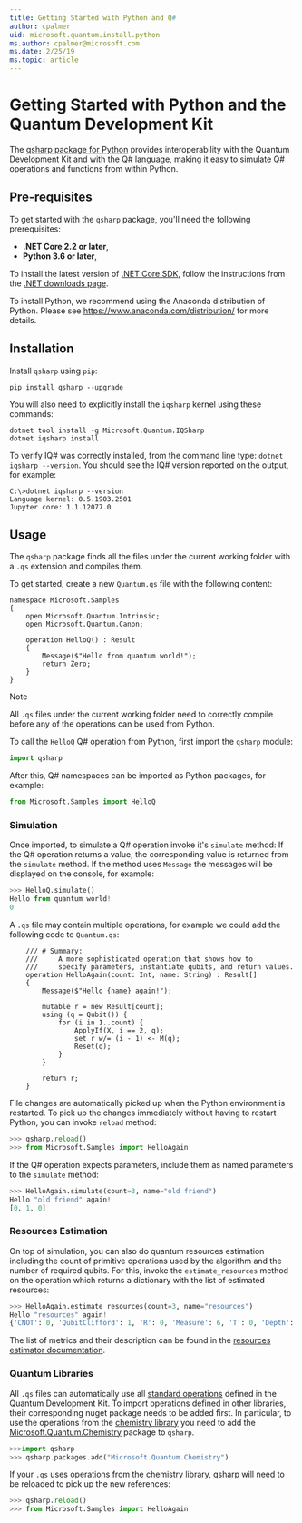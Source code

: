 ```yaml
---
title: Getting Started with Python and Q#
author: cpalmer
uid: microsoft.quantum.install.python
ms.author: cpalmer@microsoft.com
ms.date: 2/25/19
ms.topic: article
---
```


# Getting Started with Python and the Quantum Development Kit #  

The [qsharp package for Python](https://pypi.org/project/qsharp/) provides interoperability with the Quantum Development Kit and with the Q# language, making it easy to simulate Q# operations and functions from within Python.

## Pre-requisites ##

To get started with the `qsharp` package, you'll need the following prerequisites:
- **.NET Core 2.2 or later**,
- **Python 3.6 or later**,

To install the latest version of [.NET Core SDK](https://dotnet.microsoft.com/), follow the instructions from the [.NET downloads page](https://www.microsoft.com/net/download).
  
To install Python, we recommend using the Anaconda distribution of Python.
Please see https://www.anaconda.com/distribution/ for more details.


## Installation ##

Install `qsharp` using `pip`:

```
pip install qsharp --upgrade
```

You will also need to explicitly install the `iqsharp` kernel using these commands:

```
dotnet tool install -g Microsoft.Quantum.IQSharp
dotnet iqsharp install
```

To verify IQ# was correctly installed, from the command line type: `dotnet iqsharp --version`. You should see the IQ# version reported on the output, for example:
```
C:\>dotnet iqsharp --version
Language kernel: 0.5.1903.2501
Jupyter core: 1.1.12077.0
```

## Usage ##

The `qsharp` package finds all the files under the current working folder with a `.qs` extension
and compiles them. 

To get started, create a new `Quantum.qs` file with the following content:

```qsharp
namespace Microsoft.Samples 
{
    open Microsoft.Quantum.Intrinsic;
    open Microsoft.Quantum.Canon;

    operation HelloQ() : Result
    {
        Message($"Hello from quantum world!"); 
        return Zero;
    }
}
```


> [!NOTE]
> All `.qs` files under the current working folder need to correctly compile
> before any of the operations can be used from Python.


To call the `HelloQ` Q# operation from Python, first import the `qsharp` module:
```python
import qsharp
```

After this, Q# namespaces can be imported as Python packages, for example:
```python
from Microsoft.Samples import HelloQ
```

### Simulation ###

Once imported, to simulate a Q# operation invoke it's `simulate` method:
If the Q# operation returns a value, the corresponding value is returned from the `simulate` method.
If the method uses `Message` the messages will be displayed on the console, for example:

```python
>>> HelloQ.simulate()
Hello from quantum world!
0
```

A `.qs` file may contain multiple operations, for example we could add the following code to `Quantum.qs`:

```qsharp
    /// # Summary: 
    ///     A more sophisticated operation that shows how to 
    ///     specify parameters, instantiate qubits, and return values.
    operation HelloAgain(count: Int, name: String) : Result[]
    {
        Message($"Hello {name} again!"); 

        mutable r = new Result[count];
        using (q = Qubit()) {
            for (i in 1..count) {
                ApplyIf(X, i == 2, q);
                set r w/= (i - 1) <- M(q);
                Reset(q);
            }
        }

        return r;
    }
```

File changes are automatically picked up when the Python environment is restarted. To pick up
the changes immediately without having to restart Python, you can invoke `reload` method:

```python
>>> qsharp.reload()
>>> from Microsoft.Samples import HelloAgain
```

If the Q# operation expects parameters, include them as named parameters to the `simulate` method:
```python
>>> HelloAgain.simulate(count=3, name="old friend")
Hello "old friend" again!
[0, 1, 0]
```

### Resources Estimation ###

On top of simulation, you can also do quantum resources estimation including 
the count of primitive operations used by the algorithm and the number of required qubits.
For this, invoke the `estimate_resources` method on the operation which returns a dictionary
with the list of estimated resources:
```python          
>>> HelloAgain.estimate_resources(count=3, name="resources")
Hello "resources" again!
{'CNOT': 0, 'QubitClifford': 1, 'R': 0, 'Measure': 6, 'T': 0, 'Depth': 0, 'Width': 1, 'BorrowedWidth': 0}
```

The list of metrics and their description can be found in the [resources estimator documentation](xref:microsoft.quantum.machines.resources-estimator).

### Quantum Libraries ###

All `.qs` files can automatically use all [standard operations](xref:microsoft.quantum.libraries.standard.intro) 
defined in the Quantum Development Kit. 
To import operations defined in other libraries, their corresponding nuget package needs to be added first.
In particular, to use the operations from the [chemistry library](xref:microsoft.quantum.chemistry.concepts.intro)
you need to add the [Microsoft.Quantum.Chemistry](https://www.nuget.org/packages/Microsoft.Quantum.Chemistry/) package to `qsharp`.

```python
>>>import qsharp
>>> qsharp.packages.add("Microsoft.Quantum.Chemistry")
```

If your `.qs` uses operations from the chemistry library, qsharp will need to be reloaded to pick
up the new references:

```python
>>> qsharp.reload()
>>> from Microsoft.Samples import HelloAgain
```


